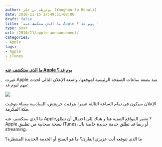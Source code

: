 ```yaml
---
author: يوغرطة بن علي (Youghourta Benali)
date: 2010-11-15 17:49:51+00:00
draft: false
title: 'ما الذي ستكشف عنه Apple يوم غد ؟ '
type: post
url: /2010/11/apple-announcement/
categories:
- Apple
tags:
- Apple
- iTunes
---
```


**[ما الذي ستكشف عنه Apple يوم غد ؟](http://www.it-scoop.com/2010/11/apple-announcement/)**




غيرت Apple منذ بضعة ساعات الصفحة الرئيسية لموقعها، واضعة الإعلان التالي لحدث مهم ليوم غد:




[![](http://www.it-scoop.com/wp-content/uploads/2010/11/Apple-16-1162010.jpg)
](http://www.it-scoop.com/2010/11/apple-announcement/)





الإعلان سيكون في تمام الساعة الثالثة عصرا بتوقيت جرينتش، السادسة مساء بتوقيت مكة المكرمة.

ما الذي ستكشف عنه Apple؟ تشير المواقع التقنية هنا و هناك إلى احتمال أن تطلق Apple نسخة سحابية من تطبيق iTunes، أو ربما قد تطلق خدمة جديدة خاصة بالـ streaming.

ما الذي تتوقعه أنت عزيزي القارئ؟ ما هو المنتج أو الخدمة الجديدة المنتظرة؟
